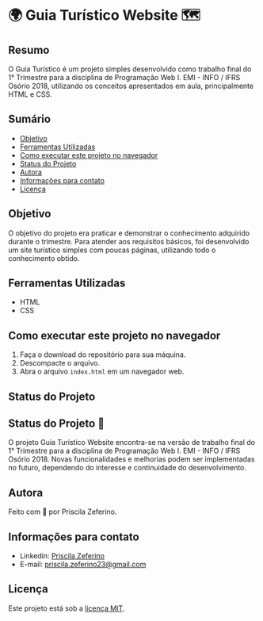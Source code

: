 # 🌍 Guia Turístico Website 🗺️

## Resumo

O Guia Turístico é um projeto simples desenvolvido como trabalho final do 1° Trimestre para a disciplina de Programação Web I. EMI - INFO / IFRS Osório 2018, utilizando os conceitos apresentados em aula, principalmente HTML e CSS.

## Sumário

- [Objetivo](#objetivo)
- [Ferramentas Utilizadas](#ferramentas-utilizadas)
- [Como executar este projeto no navegador](#como-executar-este-projeto-no-navegador)
- [Status do Projeto](#status-do-projeto)
- [Autora](#autora)
- [Informações para contato](#informações-para-contato)
- [Licença](#licença)

## Objetivo

O objetivo do projeto era praticar e demonstrar o conhecimento adquirido durante o trimestre. Para atender aos requisitos básicos, foi desenvolvido um site turístico simples com poucas páginas, utilizando todo o conhecimento obtido.

## Ferramentas Utilizadas

- HTML
- CSS

## Como executar este projeto no navegador

1. Faça o download do repositório para sua máquina.
2. Descompacte o arquivo.
3. Abra o arquivo `index.html` em um navegador web.

## Status do Projeto

## Status do Projeto 🚀
O projeto Guia Turístico Website encontra-se na versão de trabalho final do 1° Trimestre para a disciplina de Programação Web I. EMI - INFO / IFRS Osório 2018. Novas funcionalidades e melhorias podem ser implementadas no futuro, dependendo do interesse e continuidade do desenvolvimento.

## Autora

Feito com 🧡 por Priscila Zeferino.

## Informações para contato

- Linkedin: [Priscila Zeferino](https://www.linkedin.com/in/priscila-zeferino-594b5b175/)
- E-mail: priscila.zeferino23@gmail.com

## Licença

Este projeto está sob a [licença MIT](https://github.com/PriscilaZeferino/Proffy/blob/master/LICENSE).
